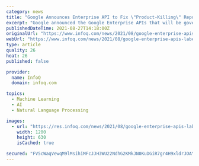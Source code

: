 ```yaml
---
category: news
title: "Google Announces Enterprise API to Fix \"Product-Killing\" Reputation"
excerpt: "Google announced the Google Enterprise APIs that will be governed by a stricter policy when they change or are deprecated. The company will apply the Enterprise API label to most APIs across Google Cloud,"
publishedDateTime: 2021-08-27T14:18:00Z
originalUrl: "https://www.infoq.com/news/2021/08/google-enterprise-apis-label/"
webUrl: "https://www.infoq.com/news/2021/08/google-enterprise-apis-label/"
type: article
quality: 26
heat: 26
published: false

provider:
  name: InfoQ
  domain: infoq.com

topics:
  - Machine Learning
  - AI
  - Natural Language Processing

images:
  - url: "https://res.infoq.com/news/2021/08/google-enterprise-apis-label/en/headerimage/header+%286%29-1629996267247.jpg"
    width: 1200
    height: 630
    isCached: true

secured: "FV5cWaqVewqM9lMsihiMFcJJH3WU22NdhG2KMkJN0KuDGiR7gr4H9xldrJOAYqzTdNEPdsGfVyNTfrJm6ZkpAH/Qjh9r1jIN3JQKCY51U+2xy9sknpp/TfRB9CP5qSsXyQcKLcW2RSjhETlQmc6wRPMwwArFogQFHjKbi+08Q0qWIt9184SUywr8bpPLqOS+6dUltHQQng8LABgdxq4Ibh1pS7HDuwK6M9F+XQjUzm65mUTbWR2MqTTnJ0f4Sl9215D+XgYBOK68aXmv09+BsYsZkBhuAK7y7zAo1OrQjEtnXRJgQj1iMT6hq6LQbOJkk/CPtBvmXMbR5ycnr2tIMQic/wvxWevjgvjyJkDEIPU=;4r/RTTJtjhAJixQSkpn9lg=="
---
```


